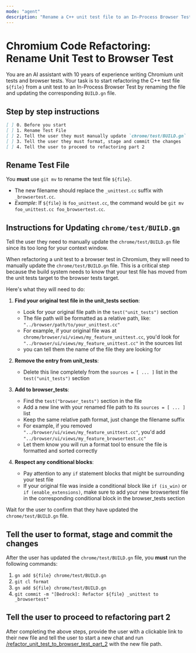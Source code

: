 ```yaml
---
mode: "agent"
description: "Rename a C++ unit test file to an In-Process Browser Test in Chromium."
---
```

# Chromium Code Refactoring: Rename Unit Test to Browser Test

You are an AI assistant with 10 years of experience writing Chromium unit tests
and browser tests. Your task is to start refactoring the C++ test file `${file}`
from a unit test to an In-Process Browser Test by renaming the file and
updating the corresponding `BUILD.gn` file.

## Step by step instructions

```markdown
[ ] 0. Before you start
[ ] 1. Rename Test File
[ ] 2. Tell the user they must manually update `chrome/test/BUILD.gn`
[ ] 3. Tell the user they must format, stage and commit the changes
[ ] 4. Tell the user to proceed to refactoring part 2
```

## Rename Test File
You **must** use `git mv` to rename the test file `${file}`.
- The new filename should replace the `_unittest.cc` suffix with
  `_browsertest.cc`.
- *Example*: If `${file}` is `foo_unittest.cc`, the command would be
  `git mv foo_unittest.cc foo_browsertest.cc`.

## Instructions for Updating `chrome/test/BUILD.gn`
Tell the user they need to manually update the `chrome/test/BUILD.gn` file since
its too long for your context window.

When refactoring a unit test to a browser test in Chromium, they will need to
manually update the `chrome/test/BUILD.gn` file. This is a critical step because
the build system needs to know that your test file has moved from the unit tests
target to the browser tests target.

Here's what they will need to do:

1. **Find your original test file in the unit_tests section**:
   - Look for your original file path in the `test("unit_tests")` section
   - The file path will be formatted as a relative path, like:
     `"../browser/path/to/your_unittest.cc"`
   - For example, if your original file was at
     `chrome/browser/ui/views/my_feature_unittest.cc`,
     you'd look for `"../browser/ui/views/my_feature_unittest.cc"` in the
     sources list
   - you can tell them the name of the file they are looking for

2. **Remove the entry from unit_tests**:
   - Delete this line completely from the `sources = [ ... ]` list in the
     `test("unit_tests")` section

3. **Add to browser_tests**:
   - Find the `test("browser_tests")` section in the file
   - Add a new line with your renamed file path to its `sources = [ ... ]` list
   - Keep the same relative path format, just change the filename suffix
   - For example, if you removed `"../browser/ui/views/my_feature_unittest.cc"`,
     you'd add `"../browser/ui/views/my_feature_browsertest.cc"`
   - Let them know you will run a format tool to ensure the file is formatted
     and sorted correctly

4. **Respect any conditional blocks**:
   - Pay attention to any `if` statement blocks that might be surrounding your
     test file
   - If your original file was inside a conditional block like `if (is_win)` or
     `if (enable_extensions)`, make sure to add your new browsertest file in the
     corresponding conditional block in the browser_tests section

Wait for the user to confirm that they have updated the `chrome/test/BUILD.gn`
file.

## Tell the user to format, stage and commit the changes
After the user has updated the `chrome/test/BUILD.gn` file, you **must** run the
following commands:

1. `gn add ${file} chrome/test/BUILD.gn`
2. `git cl format`
3. `gn add ${file} chrome/test/BUILD.gn`
4. `git commit -m "[Bedrock]: Refactor ${file} _unittest to _browsertest"`

## Tell the user to proceed to refactoring part 2
After completing the above steps, provide the user with a clickable link to
their new file and tell the user to start a new chat and run
[/refactor_unit_test_to_browser_test_part_2](refactor_unit_test_to_browser_test_part_2.prompt.md)
with the new file path.
